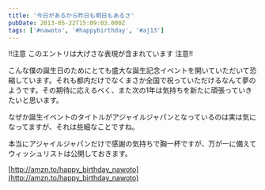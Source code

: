 ```yaml
---
title: '今日があるから昨日も明日もあるさ'
pubDate: 2013-05-22T15:09:03.000Z
tags: ['#nawoto', '#happybirthday', '#aj13']
---
```


!!注意 このエントリは大げさな表現が含まれています 注意!!

こんな僕の誕生日のためにとても盛大な誕生記念イベントを開いていただいて恐縮しています。それも都内だけでなくまさか全国で祝っていただけるなんて夢のようです。その期待に応えるべく、また次の1年は気持ちを新たに頑張っていきたいと思います。

なぜか誕生イベントのタイトルがアジャイルジャパンとなっているのは実は気になってますが、それは些細なことですね。

本当にアジャイルジャパンだけで感謝の気持ちで胸一杯ですが、万が一に備えてウィッシュリストは公開しておきます。

[http://amzn.to/happy_birthday_nawoto](http://amzn.to/happy_birthday_nawoto)
